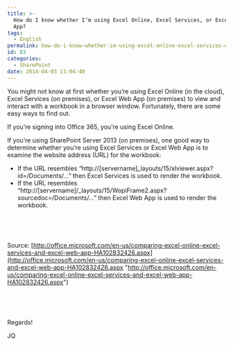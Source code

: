 ```yaml
---
title: >-
  How do I know whether I’m using Excel Online, Excel Services, or Excel Web
  App?
tags:
  - English
permalink: how-do-i-know-whether-im-using-excel-online-excel-services-or-excel-web-app
id: 83
categories:
  - SharePoint
date: 2014-04-03 11:04:40
---
```


You might not know at first whether you’re using Excel Online (in the cloud), Excel Services (on premises), or Excel Web App (on premises) to view and interact with a workbook in a browser window. Fortunately, there are some easy ways to find out.<p>If you’re signing into Office 365<a name="_GoBack"></a>, you’re using Excel Online. <p>If you’re using SharePoint Server 2013 (on premises), one good way to determine whether you’re using Excel Services or Excel Web App is to examine the website address (URL) for the workbook:

*   If the URL resembles “http://[servername]_layouts/15/xlviewer.aspx?id=/Documents/...” then Excel Services is used to render the workbook.<li>If the URL resembles “http://[servername]/_layouts/15/WopiFrame2.aspx?sourcedoc=/Documents/...” then Excel Web App is used to render the workbook.<p>&nbsp;

&nbsp;

Source: [http://office.microsoft.com/en-us/comparing-excel-online-excel-services-and-excel-web-app-HA102832426.aspx](http://office.microsoft.com/en-us/comparing-excel-online-excel-services-and-excel-web-app-HA102832426.aspx "http://office.microsoft.com/en-us/comparing-excel-online-excel-services-and-excel-web-app-HA102832426.aspx")

&nbsp;

&nbsp;

Regards!

JQ